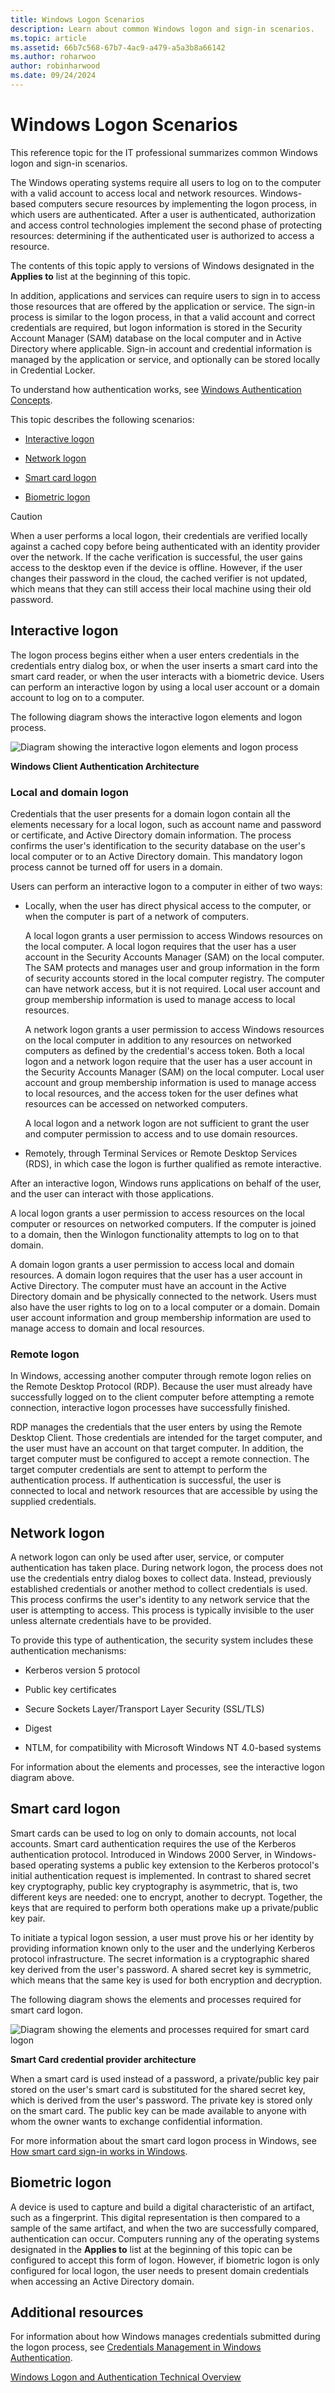 ```yaml
---
title: Windows Logon Scenarios
description: Learn about common Windows logon and sign-in scenarios.
ms.topic: article
ms.assetid: 66b7c568-67b7-4ac9-a479-a5a3b8a66142
ms.author: roharwoo
author: robinharwood
ms.date: 09/24/2024
---
```

# Windows Logon Scenarios

This reference topic for the IT professional summarizes common Windows logon and sign-in scenarios.

The Windows operating systems require all users to log on to the computer with a valid account to access local and network resources. Windows-based computers secure resources by implementing the logon process, in which users are authenticated. After a user is authenticated, authorization and access control technologies implement the second phase of protecting resources: determining if the authenticated user is authorized to access a resource.

The contents of this topic apply to versions of Windows designated in the **Applies to** list at the beginning of this topic.

In addition, applications and services can require users to sign in to access those resources that are offered by the application or service. The sign-in process is similar to the logon process, in that a valid account and correct credentials are required, but logon information is stored in the Security Account Manager (SAM) database on the local computer and in Active Directory where applicable. Sign-in account and credential information is managed by the application or service, and optionally can be stored locally in Credential Locker.

To understand how authentication works, see [Windows Authentication Concepts](windows-authentication-concepts.md).

This topic describes the following scenarios:

-   [Interactive logon](#BKMK_InteractiveLogon)

-   [Network logon](#BKMK_NetworkLogon)

-   [Smart card logon](#BKMK_SmartCardLogon)

-   [Biometric logon](#BKMK_BioLogon)

> [!CAUTION]
> When a user performs a local logon, their credentials are verified locally against a cached copy before being authenticated with an identity provider over the network. If the cache verification is successful, the user gains access to the desktop even if the device is offline. However, if the user changes their password in the cloud, the cached verifier is not updated, which means that they can still access their local machine using their old password.

## <a name="BKMK_InteractiveLogon"></a>Interactive logon
The logon process begins either when a user enters credentials in the credentials entry dialog box, or when the user inserts a smart card into the smart card reader, or when the user interacts with a biometric device. Users can perform an interactive logon by using a local user account or a domain account to log on to a computer.

The following diagram shows the interactive logon elements and logon process.

![Diagram showing the interactive logon elements and logon process](../media/windows-logon-scenarios/AuthN_LSA_Architecture_Client.gif)

**Windows Client Authentication Architecture**

### <a name="BKMK_LocaDomainLogon"></a>Local and domain logon
Credentials that the user presents for a domain logon contain all the elements necessary for a local logon, such as account name and password or certificate, and Active Directory domain information. The process confirms the user's identification to the security database on the user's local computer or to an Active Directory domain. This mandatory logon process cannot be turned off for users in a domain.

Users can perform an interactive logon to a computer in either of two ways:

-   Locally, when the user has direct physical access to the computer, or when the computer is part of a network of computers.

    A local logon grants a user permission to access Windows resources on the local computer. A local logon requires that the user has a user account in the Security Accounts Manager (SAM) on the local computer. The SAM protects and manages user and group information in the form of security accounts stored in the local computer registry. The computer can have network access, but it is not required. Local user account and group membership information is used to manage access to local resources.

    A network logon grants a user permission to access Windows resources on the local computer in addition to any resources on networked computers as defined by the credential's access token. Both a local logon and a network logon require that the user has a user account in the Security Accounts Manager (SAM) on the local computer. Local user account and group membership information is used to manage access to local resources, and the access token for the user defines what resources can be accessed on networked computers.

    A local logon and a network logon are not sufficient to grant the user and computer permission to access and to use domain resources.

-   Remotely, through Terminal Services or Remote Desktop Services (RDS), in which case the logon is further qualified as remote interactive.

After an interactive logon, Windows runs applications on behalf of the user, and the user can interact with those applications.

A local logon grants a user permission to access resources on the local computer or resources on networked computers. If the computer is joined to a domain, then the Winlogon functionality attempts to log on to that domain.

A domain logon grants a user permission to access local and domain resources. A domain logon requires that the user has a user account in Active Directory. The computer must have an account in the Active Directory domain and be physically connected to the network. Users must also have the user rights to log on to a local computer or a domain. Domain user account information and group membership information are used to manage access to domain and local resources.

### <a name="BKMK_RemoteLogon"></a>Remote logon
In Windows, accessing another computer through remote logon relies on the Remote Desktop Protocol (RDP). Because the user must already have successfully logged on to the client computer before attempting a remote connection, interactive logon processes have successfully finished.

RDP manages the credentials that the user enters by using the Remote Desktop Client. Those credentials are intended for the target computer, and the user must have an account on that target computer. In addition, the target computer must be configured to accept a remote connection. The target computer credentials are sent to attempt to perform the authentication process. If authentication is successful, the user is connected to local and network resources that are accessible by using the supplied credentials.

## <a name="BKMK_NetworkLogon"></a>Network logon
A network logon can only be used after user, service, or computer authentication has taken place. During network logon, the process does not use the credentials entry dialog boxes to collect data. Instead, previously established credentials or another method to collect credentials is used. This process confirms the user's identity to any network service that the user is attempting to access. This process is typically invisible to the user unless alternate credentials have to be provided.

To provide this type of authentication, the security system includes these authentication mechanisms:

-   Kerberos version 5 protocol

-   Public key certificates

-   Secure Sockets Layer/Transport Layer Security (SSL/TLS)

-   Digest

-   NTLM, for compatibility with Microsoft Windows NT 4.0-based systems

For information about the elements and processes, see the interactive logon diagram above.

## <a name="BKMK_SmartCardLogon"></a>Smart card logon
Smart cards can be used to log on only to domain accounts, not local accounts. Smart card authentication requires the use of the Kerberos authentication protocol. Introduced in Windows 2000 Server, in Windows-based operating systems a public key extension to the Kerberos protocol's initial authentication request is implemented. In contrast to shared secret key cryptography, public key cryptography is asymmetric, that is, two different keys are needed: one to encrypt, another to decrypt. Together, the keys that are required to perform both operations make up a private/public key pair.

To initiate a typical logon session, a user must prove his or her identity by providing information known only to the user and the underlying Kerberos protocol infrastructure. The secret information is a cryptographic shared key derived from the user's password. A shared secret key is symmetric, which means that the same key is used for both encryption and decryption.

The following diagram shows the elements and processes required for smart card logon.

![Diagram showing the elements and processes required for smart card logon](../media/windows-logon-scenarios/SmartCardCredArchitecture.gif)

**Smart Card credential provider architecture**

When a smart card is used instead of a password, a private/public key pair stored on the user's smart card is substituted for the shared secret key, which is derived from the user's password. The private key is stored only on the smart card. The public key can be made available to anyone with whom the owner wants to exchange confidential information.

For more information about the smart card logon process in Windows, see [How smart card sign-in works in Windows](/previous-versions/windows/it-pro/windows-server-2008-R2-and-2008/ff404285(v=ws.10)).

## <a name="BKMK_BioLogon"></a>Biometric logon
A device is used to capture and build a digital characteristic of an artifact, such as a fingerprint. This digital representation is then compared to a sample of the same artifact, and when the two are successfully compared, authentication can occur. Computers running any of the operating systems designated in the **Applies to** list at the beginning of this topic can be configured to accept this form of logon. However, if biometric logon is only configured for local logon, the user needs to present domain credentials when accessing an Active Directory domain.

## Additional resources
For information about how Windows manages credentials submitted during the logon process, see [Credentials Management in Windows Authentication](/previous-versions/windows/it-pro/windows-server-2008-R2-and-2008/dn169014(v=ws.10)).

[Windows Logon and Authentication Technical Overview](/previous-versions/windows/it-pro/windows-server-2008-R2-and-2008/dn169029(v=ws.10))
